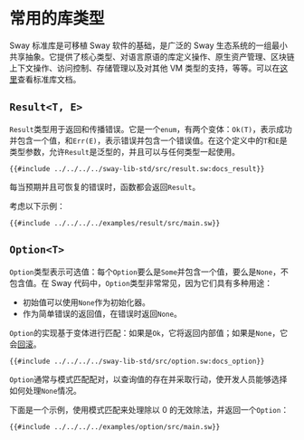 # 常用的库类型

Sway 标准库是可移植 Sway 软件的基础，是广泛的 Sway 生态系统的一组最小共享抽象。它提供了核心类型、对语言原语的库定义操作、原生资产管理、区块链上下文操作、访问控制、存储管理以及对其他 VM 类型的支持，等等。可以在[这里](https://fuellabs.github.io/sway/master/std/index.html)查看标准库文档。

## `Result<T, E>`

<!-- This section should explain what the `Result` type is -->
<!-- result:example:start -->

`Result`类型用于返回和传播错误。它是一个`enum`，有两个变体：`Ok(T)`，表示成功并包含一个值，和`Err(E)`，表示错误并包含一个错误值。在这个定义中的`T`和`E`是类型参数，允许`Result`是泛型的，并且可以与任何类型一起使用。

<!-- result:example:end -->

```sway
{{#include ../../../../sway-lib-std/src/result.sw:docs_result}}
```

<!-- This section should explain when to use the `Result` type -->
<!-- use_result:example:start -->

每当预期并且可恢复的错误时，函数都会返回`Result`。

<!-- use_result:example:end -->

考虑以下示例：

```sway
{{#include ../../../../examples/result/src/main.sw}}
```

## `Option<T>`

<!-- This section should explain the `Option` type -->
<!-- option:example:start -->

`Option`类型表示可选值：每个`Option`要么是`Some`并包含一个值，要么是`None`，不包含值。在 Sway 代码中，`Option`类型非常常见，因为它们具有多种用途：

- 初始值可以使用`None`作为初始化器。
- 作为简单错误的返回值，在错误时返回`None`。

`Option`的实现基于变体进行匹配：如果是`Ok`，它将返回内部值；如果是`None`，它会[回滚](https://github.com/FuelLabs/fuel-specs/blob/master/src/fuel-vm/instruction-set.md#rvrt-revert)。

<!-- option:example:end -->

```sway
{{#include ../../../../sway-lib-std/src/option.sw:docs_option}}
```

<!-- This section should explain when to use the `Option` type -->
<!-- use_option:example:start -->

`Option`通常与模式匹配配对，以查询值的存在并采取行动，使开发人员能够选择如何处理`None`情况。

<!-- use_option:example:end -->

下面是一个示例，使用模式匹配来处理除以 0 的无效除法，并返回一个`Option`：

```sway
{{#include ../../../../examples/option/src/main.sw}}
```
